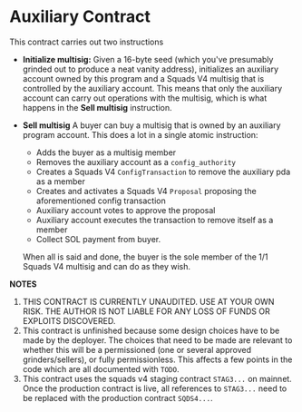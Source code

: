 # Auxiliary Contract

This contract carries out two instructions

- **Initialize multisig:** Given a 16-byte seed (which you've presumably grinded out to produce a neat vanity address), initializes an auxiliary account owned by this program and a Squads V4 multisig that is controlled by the auxiliary account. This means that only the auxiliary account can carry out operations with the multisig, which is what happens in the **Sell multisig** instruction.
- **Sell multisig** A buyer can buy a multisig that is owned by an auxiliary program account. This does a lot in a single atomic instruction:
  - Adds the buyer as a multisig member
  - Removes the auxiliary account as a `config_authority`
  - Creates a Squads V4 `ConfigTransaction` to remove the auxiliary pda as a member
  - Creates and activates a Squads V4 `Proposal` proposing the aforementioned config transaction
  - Auxiliary account votes to approve the proposal
  - Auxiliary account executes the transaction to remove itself as a member
  - Collect SOL payment from buyer.

  When all is said and done, the buyer is the sole member of the 1/1 Squads V4 multisig and can do as they wish.



**NOTES**
1) THIS CONTRACT IS CURRENTLY UNAUDITED. USE AT YOUR OWN RISK. THE AUTHOR IS NOT LIABLE FOR ANY LOSS OF FUNDS OR EXPLOITS DISCOVERED.
2) This contract is unfinished because some design choices have to be made by the deployer. The choices that need to be made are relevant to whether this will be a permissioned (one or several approved grinders/sellers), or fully permissionless. This affects a few points in the code which are all documented with `TODO`.
3) This contract uses the squads v4 staging contract `STAG3...` on mainnet. Once the production contract is live, all references to `STAG3...` need to be replaced with the production contract `SQDS4...`.
  
